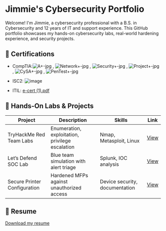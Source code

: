 # Jimmie's Cybersecurity Portfolio

Welcome! I'm Jimmie, a cybersecurity professional with a B.S. in Cybersecurity and 12 years of IT and support experience.
This GitHub portfolio showcases my hands-on cybersecurity labs, real-world hardening experience, and security projects.

## 🔐 Certifications
- CompTIA:![A+-jpg](https://github.com/user-attachments/assets/0ccdc98a-9477-4acc-8c6e-ff82760a54a1) , ![Network+-jpg](https://github.com/user-attachments/assets/fb4d35d4-ee9d-47c4-92e0-48ea6b64d0d5) , ![Security+-jpg](https://github.com/user-attachments/assets/74f4613e-de59-4bf2-8ac4-0c20a2efad50) , ![Project+-jpg](https://github.com/user-attachments/assets/fb65f170-39f1-4967-a16f-8e46c05d691f) , ![CySA+-jpg](https://github.com/user-attachments/assets/889cea44-9ab8-4529-912d-1372db6d3668) , ![PenTest+-jpg](https://github.com/user-attachments/assets/4edd7a64-bb68-4545-b678-135848013065)
- ISC2: ![image](https://github.com/user-attachments/assets/8f6d84ef-9a30-4b01-aabd-039a28d40a79)

- ITIL: [e-cert (1).pdf](https://github.com/user-attachments/files/20746701/e-cert.1.pdf)



## 🧪 Hands-On Labs & Projects
| Project | Description | Skills | Link |
|--------|-------------|--------|------|
| TryHackMe Red Team Labs | Enumeration, exploitation, privilege escalation | Nmap, Metasploit, Linux | [View](./01-tryhackme-labs/room-name-writeup.md) |
| Let’s Defend SOC Lab | Blue team simulation with alert triage | Splunk, IOC analysis | [View](./02-letsdefend/soc-alert-analysis.md) |
| Secure Printer Configuration | Hardened MFPs against unauthorized access | Device security, documentation | [View](./03-secure-printer-project/project-summary.md) |

## 📄 Resume
[Download my resume](./resume/Cybersecurity_Resume.pdf)
